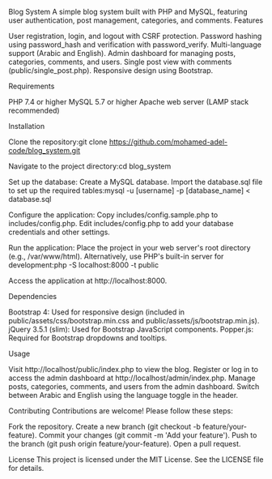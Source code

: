 Blog System
A simple blog system built with PHP and MySQL, featuring user authentication, post management, categories, and comments.
Features

User registration, login, and logout with CSRF protection.
Password hashing using password_hash and verification with password_verify.
Multi-language support (Arabic and English).
Admin dashboard for managing posts, categories, comments, and users.
Single post view with comments (public/single_post.php).
Responsive design using Bootstrap.

Requirements

PHP 7.4 or higher
MySQL 5.7 or higher
Apache web server (LAMP stack recommended)

Installation

Clone the repository:git clone https://github.com/mohamed-adel-code/blog_system.git


Navigate to the project directory:cd blog_system


Set up the database:
Create a MySQL database.
Import the database.sql file to set up the required tables:mysql -u [username] -p [database_name] < database.sql




Configure the application:
Copy includes/config.sample.php to includes/config.php.
Edit includes/config.php to add your database credentials and other settings.





Run the application:
Place the project in your web server's root directory (e.g., /var/www/html).
Alternatively, use PHP's built-in server for development:php -S localhost:8000 -t public


Access the application at http://localhost:8000.



Dependencies

Bootstrap 4: Used for responsive design (included in public/assets/css/bootstrap.min.css and public/assets/js/bootstrap.min.js).
jQuery 3.5.1 (slim): Used for Bootstrap JavaScript components.
Popper.js: Required for Bootstrap dropdowns and tooltips.

Usage

Visit http://localhost/public/index.php to view the blog.
Register or log in to access the admin dashboard at http://localhost/admin/index.php.
Manage posts, categories, comments, and users from the admin dashboard.
Switch between Arabic and English using the language toggle in the header.

Contributing
Contributions are welcome! Please follow these steps:

Fork the repository.
Create a new branch (git checkout -b feature/your-feature).
Commit your changes (git commit -m 'Add your feature').
Push to the branch (git push origin feature/your-feature).
Open a pull request.

License
This project is licensed under the MIT License. See the LICENSE file for details.
